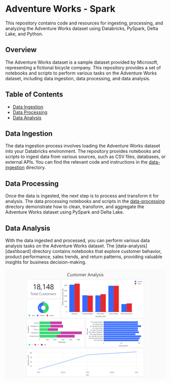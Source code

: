 # Adventure Works - Spark

This repository contains code and resources for ingesting, processing, and analyzing the Adventure Works dataset using Databricks, PySpark, Delta Lake, and Python.

## Overview

The Adventure Works dataset is a sample dataset provided by Microsoft, representing a fictional bicycle company. This repository provides a set of notebooks and scripts to perform various tasks on the Adventure Works dataset, including data ingestion, data processing, and data analysis.

## Table of Contents

- [Data Ingestion](#data-ingestion)
- [Data Processing](#data-processing)
- [Data Analysis](#data-analysis)

## Data Ingestion

The data ingestion process involves loading the Adventure Works dataset into your Databricks environment. The repository provides notebooks and scripts to ingest data from various sources, such as CSV files, databases, or external APIs. You can find the relevant code and instructions in the [data-ingestion](ingestor) directory.

## Data Processing

Once the data is ingested, the next step is to process and transform it for analysis. The data processing notebooks and scripts in the [data-processing](presentation) directory demonstrate how to clean, transform, and aggregate the Adventure Works dataset using PySpark and Delta Lake.

## Data Analysis

With the data ingested and processed, you can perform various data analysis tasks on the Adventure Works dataset. The [data-analysis][dashboard] directory contains notebooks that explore customer behavior, product performance, sales trends, and return patterns, providing valuable insights for business decision-making.

![Customer Analysis](dashboard/customer_dashboard.png)


